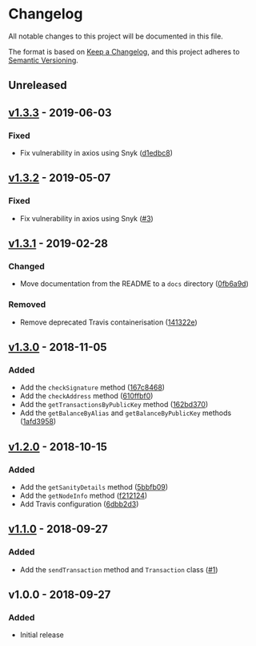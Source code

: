 # Changelog

All notable changes to this project will be documented in this file.

The format is based on [Keep a Changelog](https://keepachangelog.com), and this project adheres to [Semantic Versioning](https://semver.org).

## Unreleased

## [v1.3.3] - 2019-06-03

### Fixed
- Fix vulnerability in axios using Snyk ([d1edbc8](https://github.com/owenvoke/arionum-js/commit/d1edbc86c379101bf1228bd215c8b7233226d70c))

## [v1.3.2] - 2019-05-07

### Fixed
- Fix vulnerability in axios using Snyk ([#3](https://github.com/owenvoke/arionum-js/pull/3))

## [v1.3.1] - 2019-02-28

### Changed
- Move documentation from the README to a `docs` directory ([0fb6a9d](https://github.com/owenvoke/arionum-js/commit/0fb6a9d57c0922499cf7b2055f4650d455b4ad6e))

### Removed
- Remove deprecated Travis containerisation ([141322e](https://github.com/owenvoke/arionum-js/commit/141322e0b8e8dc6ccc6e251347f8681fd5a409ea))

## [v1.3.0] - 2018-11-05

### Added
- Add the `checkSignature` method ([167c8468](https://github.com/owenvoke/arionum-js/commit/167c8468114de8d9dc67ee2d6fd8a14320e83118))
- Add the `checkAddress` method ([610ffbf0](https://github.com/owenvoke/arionum-js/commit/610ffbf01c8017c6dda6df35c0ff532cc036be15))
- Add the `getTransactionsByPublicKey` method ([162bd370](https://github.com/owenvoke/arionum-js/commit/162bd370054bf9702cc7418b16dc2d49468ffd48))
- Add the `getBalanceByAlias` and `getBalanceByPublicKey` methods ([1afd3958](https://github.com/owenvoke/arionum-js/commit/1afd3958ee2ee9a939acac1fbcd807fd50232e0f))

## [v1.2.0] - 2018-10-15

### Added
- Add the `getSanityDetails` method ([5bbfb09](https://github.com/owenvoke/arionum-js/commit/5bbfb09da94028cf10e12e6002812e5138a7905d))
- Add the `getNodeInfo` method ([f212124](https://github.com/owenvoke/arionum-js/commit/f212124fec5b04906b394cec697b59125f9113d2))
- Add Travis configuration ([6dbb2d3](https://github.com/owenvoke/arionum-js/commit/6dbb2d35d8c4a3ebb27af5bd412c9b8b0a28aaa3))

## [v1.1.0] - 2018-09-27

### Added
- Add the `sendTransaction` method and `Transaction` class ([#1](https://github.com/owenvoke/arionum-js/issues/1))

## v1.0.0 - 2018-09-27

### Added
- Initial release

[v1.3.3]: https://github.com/owenvoke/arionum-js/compare/v1.3.2...v1.3.3
[v1.3.2]: https://github.com/owenvoke/arionum-js/compare/v1.3.1...v1.3.2
[v1.3.1]: https://github.com/owenvoke/arionum-js/compare/v1.3.0...v1.3.1
[v1.3.0]: https://github.com/owenvoke/arionum-js/compare/v1.2.0...v1.3.0
[v1.2.0]: https://github.com/owenvoke/arionum-js/compare/v1.1.0...v1.2.0
[v1.1.0]: https://github.com/owenvoke/arionum-js/compare/v1.0.0...v1.1.0
